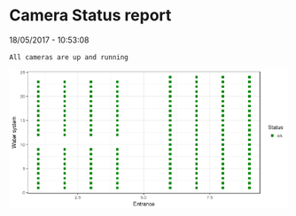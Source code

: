 Camera Status report
================
18/05/2017 - 10:53:08

    All cameras are up and running

![](camreport_files/figure-markdown_github/unnamed-chunk-2-1.png)
